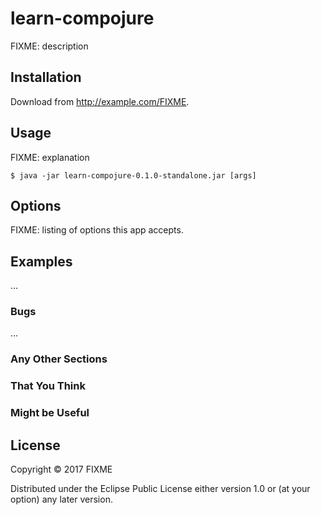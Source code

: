 # learn-compojure

FIXME: description

## Installation

Download from http://example.com/FIXME.

## Usage

FIXME: explanation

    $ java -jar learn-compojure-0.1.0-standalone.jar [args]

## Options

FIXME: listing of options this app accepts.

## Examples

...

### Bugs

...

### Any Other Sections
### That You Think
### Might be Useful

## License

Copyright © 2017 FIXME

Distributed under the Eclipse Public License either version 1.0 or (at
your option) any later version.
